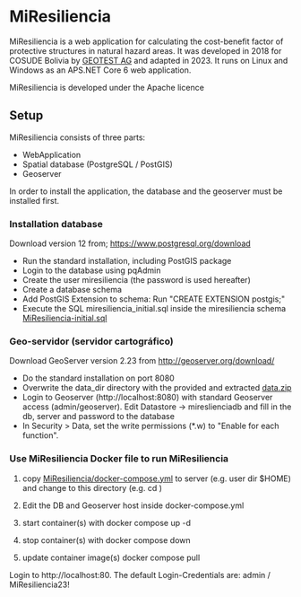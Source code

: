 # MiResiliencia

MiResiliencia is a web application for calculating the cost-benefit factor of protective structures in natural hazard areas. It was developed in 2018 for COSUDE Bolivia by [GEOTEST AG](https://www.geotest.ch) and adapted in 2023. It runs on Linux and Windows as an APS.NET Core 6 web application.

MiResiliencia is developed under the Apache licence


## Setup

MiResiliencia consists of three parts:
- WebApplication
- Spatial database (PostgreSQL / PostGIS)
- Geoserver

In order to install the application, the database and the geoserver must be installed first.

### Installation database

Download version 12 from; https://www.postgresql.org/download
- Run the standard installation, including PostGIS package
- Login to the database using pqAdmin
- Create the user miresiliencia (the password is used hereafter)
- Create a database schema
- Add PostGIS Extension to schema: Run "CREATE EXTENSION postgis;"
- Execute the SQL miresiliencia_initial.sql inside the miresiliencia schema [MiResiliencia-initial.sql](https://github.com/GEOTEST-AG/MiResiliencia/blob/master/Setup/miresiliencia-initial.sql)

### Geo-servidor (servidor cartográfico)

Download GeoServer version 2.23 from http://geoserver.org/download/
- Do the standard installation on port 8080
- Overwrite the data_dir directory with the provided and extracted [data.zip](https://github.com/GEOTEST-AG/MiResiliencia/blob/master/Setup/data.zip)
- Login to Geoserver (http://localhost:8080) with standard Geoserver access (admin/geoserver). Edit Datastore -> mireslienciadb and fill in the db, server and password to the database
- In Security > Data, set the write permissions (*.w) to "Enable for each function".

### Use MiResiliencia Docker file to run MiResiliencia

1. copy [MiResiliencia/docker-compose.yml](https://github.com/GEOTEST-AG/MiResiliencia/blob/master/MiResiliencia/docker-compose.yml) to server (e.g. user dir  $HOME) and change to this directory (e.g. cd )
2. Edit the DB and Geoserver host inside docker-compose.yml

3. start container(s) with
		docker compose up -d 

4. stop container(s) with 
		docker compose down

5. update container image(s)
		docker compose pull

Login to http://localhost:80. The default Login-Credentials are: admin / MiResiliencia23!

